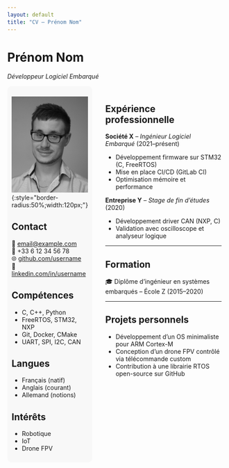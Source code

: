 ```yaml
---
layout: default
title: "CV – Prénom Nom"
---
```


# Prénom Nom
*Développeur Logiciel Embarqué*

<div style="display: flex; gap: 20px; align-items: flex-start;">

<!-- Colonne gauche -->
<div style="flex: 1; padding: 10px; background-color:#f8f8f8; border-radius:10px;">

![Photo](photo.jpg){:style="border-radius:50%;width:120px;"}

## Contact
📧 email@example.com  
📱 +33 6 12 34 56 78  
🌐 [github.com/username](https://github.com/username)  
🔗 [linkedin.com/in/username](https://linkedin.com/in/username)  

## Compétences
- C, C++, Python  
- FreeRTOS, STM32, NXP  
- Git, Docker, CMake  
- UART, SPI, I2C, CAN  

## Langues
- Français (natif)  
- Anglais (courant)  
- Allemand (notions)  

## Intérêts
- Robotique  
- IoT  
- Drone FPV  

</div>

<!-- Colonne droite -->
<div style="flex: 2; padding: 10px;">

## Expérience professionnelle

**Société X** – *Ingénieur Logiciel Embarqué* (2021–présent)  
- Développement firmware sur STM32 (C, FreeRTOS)  
- Mise en place CI/CD (GitLab CI)  
- Optimisation mémoire et performance  

**Entreprise Y** – *Stage de fin d’études* (2020)  
- Développement driver CAN (NXP, C)  
- Validation avec oscilloscope et analyseur logique  

---

## Formation
🎓 Diplôme d’ingénieur en systèmes embarqués – École Z (2015–2020)  

---

## Projets personnels
- Développement d’un OS minimaliste pour ARM Cortex-M  
- Conception d’un drone FPV contrôlé via télécommande custom  
- Contribution à une librairie RTOS open-source sur GitHub  

</div>
</div>
